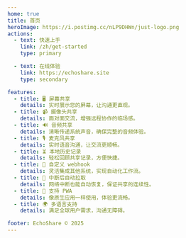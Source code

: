 ```yaml
---
home: true
title: 首页
heroImage: https://i.postimg.cc/nLP9DHWn/just-logo.png
actions:
  - text: 快速上手
    link: /zh/get-started
    type: primary

  - text: 在线体验
    link: https://echoshare.site
    type: secondary

features:
  - title: 🖥️ 屏幕共享
    details: 实时展示您的屏幕，让沟通更直观。
  - title: 📹 摄像头共享
    details: 面对面交流，增强远程协作的临场感。
  - title: 🔊 音频共享
    details: 清晰传递系统声音，确保完整的音频体验。
  - title: 🎙️ 麦克风共享
    details: 实时语音沟通，让交流更顺畅。
  - title: ⏳ 本地历史记录
    details: 轻松回顾共享记录，方便快捷。
  - title: 🔗 自定义 webhook
    details: 灵活集成其他系统，实现自动化工作流。
  - title: 🔄 中断后自动拉取
    details: 网络中断也能自动恢复，保证共享的连续性。
  - title: 📱 支持 PWA
    details: 像原生应用一样使用，体验更流畅。
  - title: 🌍 多语言支持
    details: 满足全球用户需求，沟通无障碍。

footer: EchoShare © 2025
---
```

